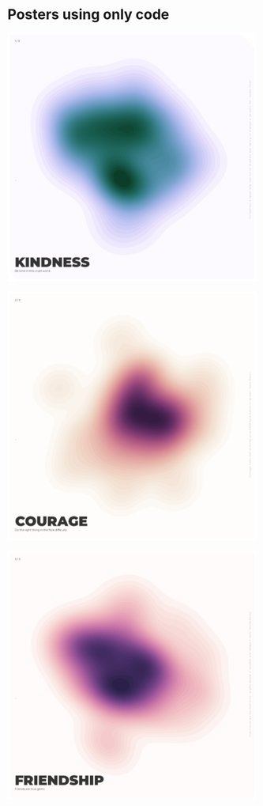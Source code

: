 # Posters using only code

![Imgur](https://github.com/hetnagda/hello-world-25-Homework/blob/main/week04-generative-artwork/posters/poster-1-kindness.png)
<br/>
<br/>
![Imgur](https://github.com/hetnagda/hello-world-25-Homework/blob/main/week04-generative-artwork/posters/poster-2-courage.png)
<br/>
<br/>
![Imgur](https://github.com/hetnagda/hello-world-25-Homework/blob/main/week04-generative-artwork/posters/poster-3-friendship.png)

